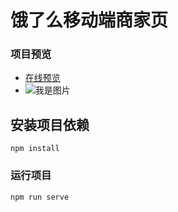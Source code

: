 # 饿了么移动端商家页

### 项目预览
* [在线预览](https://da34.github.io/vue-elm/index.html)
* ![我是图片](https://s2.ax1x.com/2019/02/20/k2vOz9.png)
## 安装项目依赖
```
npm install
```

### 运行项目
```
npm run serve
```
